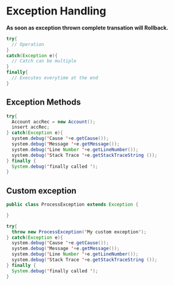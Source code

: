 # Exception Handling

**As soon as exception thrown complete transation will Rollback.**

``` java
try{
  // Operation
}
catch(Exception e){
  // Catch can be multiple
}
finally{
  // Executes everytime at the end
}
```

## Exception Methods

``` java
try{
  Account accRec = new Account();
  insert accRec;
} catch(Exception e){
  system.debug('Cause '+e.getCause());
  system.debug('Message '+e.getMessage());
  system.debug('Line Number '+e.getLineNumber());
  system.debug('Stack Trace '+e.getStackTraceString ());
} finally {
  System.debug('finally called ');
}
```

## Custom exception

``` java
public class ProcessException extends Exception {

}
```

``` java
try{
  throw new ProcessException('My custom exception');
} catch(Exception e){
  system.debug('Cause '+e.getCause());
  system.debug('Message '+e.getMessage());
  system.debug('Line Number '+e.getLineNumber());
  system.debug('Stack Trace '+e.getStackTraceString ());
} finally {
  System.debug('finally called ');
}
```
